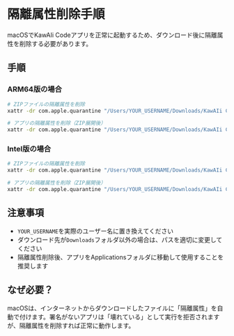 # 隔離属性削除手順

macOSでKawAIi Codeアプリを正常に起動するため、ダウンロード後に隔離属性を削除する必要があります。

## 手順

### ARM64版の場合
```bash
# ZIPファイルの隔離属性を削除
xattr -dr com.apple.quarantine "/Users/YOUR_USERNAME/Downloads/KawAIi Code-1.0.0-arm64-mac.zip"

# アプリの隔離属性を削除（ZIP展開後）
xattr -dr com.apple.quarantine "/Users/YOUR_USERNAME/Downloads/KawAIi Code.app"
```

### Intel版の場合
```bash
# ZIPファイルの隔離属性を削除
xattr -dr com.apple.quarantine "/Users/YOUR_USERNAME/Downloads/KawAIi Code-1.0.0-mac.zip"

# アプリの隔離属性を削除（ZIP展開後）
xattr -dr com.apple.quarantine "/Users/YOUR_USERNAME/Downloads/KawAIi Code.app"
```

## 注意事項

- `YOUR_USERNAME`を実際のユーザー名に置き換えてください
- ダウンロード先が`Downloads`フォルダ以外の場合は、パスを適切に変更してください
- 隔離属性削除後、アプリをApplicationsフォルダに移動して使用することを推奨します

## なぜ必要？

macOSは、インターネットからダウンロードしたファイルに「隔離属性」を自動で付けます。署名がないアプリは「壊れている」として実行を拒否されますが、隔離属性を削除すれば正常に動作します。
